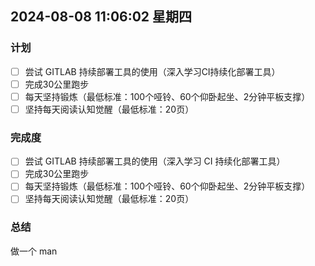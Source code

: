 ## 2024-08-08 11:06:02 星期四

### 计划

- [ ] 尝试 GITLAB 持续部署工具的使用（深入学习CI持续化部署工具）
- [ ] 完成30公里跑步
- [ ] 每天坚持锻炼（最低标准：100个哑铃、60个仰卧起坐、2分钟平板支撑）
- [ ] 坚持每天阅读认知觉醒（最低标准：20页）

### 完成度

- [ ] 尝试 GITLAB 持续部署工具的使用（深入学习 CI 持续化部署工具）
- [ ] 完成30公里跑步
- [ ] 每天坚持锻炼（最低标准：100个哑铃、60个仰卧起坐、2分钟平板支撑）
- [ ] 坚持每天阅读认知觉醒（最低标准：20页）

### 总结
做一个 man 